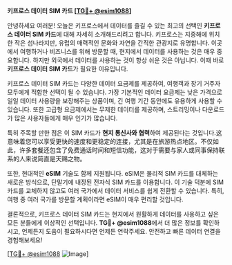 **키프로스 데이터 SIM 카드 [[TG💪+ @esim1088](https://t.me/s/esim1088)]**

안녕하세요 여러분! 오늘은 키프로스에서 데이터를 즐길 수 있는 최고의 선택인 **키프로스 데이터 SIM 카드**에 대해 자세히 소개해드리려고 합니다. 키프로스는 지중해에 위치한 작은 섬나라지만, 유럽의 매력적인 문화와 자연을 간직한 관광지로 유명합니다. 이곳에서 여행하거나 비즈니스를 위해 방문할 때, 현지에서 데이터를 사용하는 것은 매우 중요합니다. 하지만 외국에서 데이터를 사용하는 것이 항상 쉬운 것은 아닙니다. 이때 바로 **키프로스 데이터 SIM 카드**가 필요한 이유입니다.

키프로스 데이터 SIM 카드는 다양한 데이터 요금제를 제공하여, 여행객과 장기 거주자 모두에게 적합한 선택이 될 수 있습니다. 가장 기본적인 데이터 요금제는 낮은 가격으로 일일 데이터 사용량을 보장해주는 상품이며, 긴 여행 기간 동안에도 유용하게 사용할 수 있습니다. 또한 고급형 요금제에서는 무제한 데이터를 제공하며, 스트리밍이나 다운로드가 많은 사용자들에게 매우 인기가 많습니다.

특히 주목할 만한 점은 이 SIM 카드가 **현지 통신사와 협력**하여 제공된다는 것입니다.这意味着您可以享受更快的速度和更稳定的连接，尤其是在旅游热点地区。不仅如此，许多套餐还包含了免费通话时间和短信功能，这对于需要与家人或同事保持联系的人来说简直是天赐之物。

또한, 현대적인 **eSIM** 기술도 함께 지원됩니다. eSIM은 물리적 SIM 카드를 대체하는 새로운 방식으로, 단말기에 내장된 전자식 SIM 카드를 이용합니다. 이 기술 덕분에 SIM 카드를 교체하지 않고도 여러 국가에서 데이터 서비스를 쉽게 전환할 수 있습니다. 특히, 여행 중 여러 국가를 방문할 계획이라면 eSIM이 매우 편리할 것입니다.

결론적으로, 키프로스 데이터 SIM 카드는 현지에서 원활하게 데이터를 사용하고 싶은 모든 분들에게 이상적인 선택입니다. **TG💪+ @esim1088**에서 더 많은 정보를 확인하시고, 언제든지 도움이 필요하시다면 언제든 연락주세요. 안전하고 빠른 데이터 연결을 경험해보세요!

[[TG💪+ @esim1088](https://t.me/s/esim1088) ![Image](https://i.postimg.cc/Y0z9fWf4/image.png)]